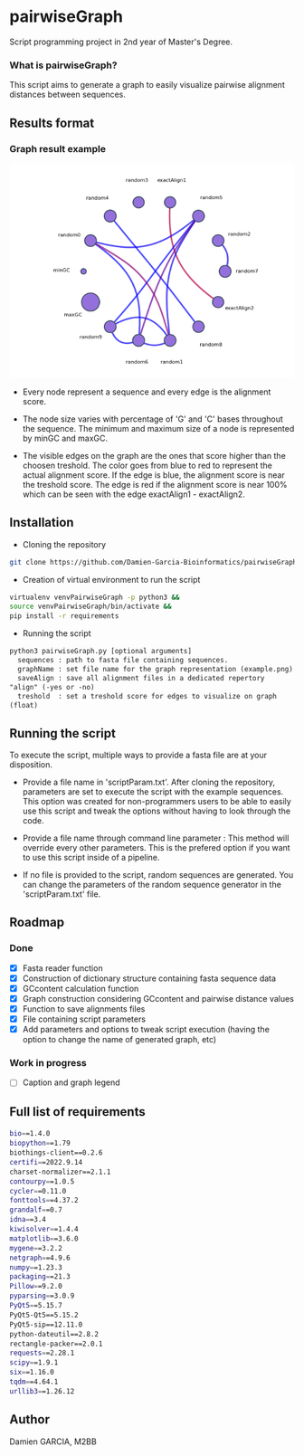 # pairwiseGraph
Script programming project in 2nd year of Master's Degree.

### What is pairwiseGraph?
This script aims to generate a graph to easily visualize pairwise alignment distances between sequences.


## Results format
### Graph result example
![Graph result image](https://github.com/Damien-Garcia-Bioinformatics/pairwiseGraph/blob/main/figureReadme.png)

- Every node represent a sequence and every edge is the alignment score.

- The node size varies with percentage of 'G' and 'C' bases throughout the sequence. The minimum and maximum size of a node is represented by minGC and maxGC.

- The visible edges on the graph are the ones that score higher than the choosen treshold. The color goes from blue to red to represent the actual alignment score. If the edge is blue, the alignment score is near the treshold score. The edge is red if the alignment score is near 100% which can be seen with the edge exactAlign1 - exactAlign2.


## Installation
- Cloning the repository
```bash
git clone https://github.com/Damien-Garcia-Bioinformatics/pairwiseGraph.git
```

- Creation of virtual environment to run the script
```bash
virtualenv venvPairwiseGraph -p python3 &&
source venvPairwiseGraph/bin/activate &&
pip install -r requirements
```
- Running the script
```plaintext
python3 pairwiseGraph.py [optional arguments]
  sequences : path to fasta file containing sequences.
  graphName : set file name for the graph representation (example.png)
  saveAlign : save all alignment files in a dedicated repertory "align" (-yes or -no)
  treshold  : set a treshold score for edges to visualize on graph (float)
```


## Running the script
To execute the script, multiple ways to provide a fasta file are at your disposition.
- Provide a file name in 'scriptParam.txt'. After cloning the repository, parameters are set to execute the script with the example sequences.
This option was created for non-programmers users to be able to easily use this script and tweak the options without having to look through the code.

- Provide a file name through command line parameter : This method will override every other parameters. This is the prefered option if you want to use this script inside of a pipeline.

- If no file is provided to the script, random sequences are generated. You can change the parameters of the random sequence generator in the 'scriptParam.txt' file.


## Roadmap
### Done
- [x] Fasta reader function
- [x] Construction of dictionary structure containing fasta sequence data
- [x] GCcontent calculation function
- [x] Graph construction considering GCcontent and pairwise distance values
- [x] Function to save alignments files
- [x] File containing script parameters
- [x] Add parameters and options to tweak script execution (having the option to change the name of generated graph, etc)
### Work in progress
- [ ] Caption and graph legend


## Full list of requirements
```bash
bio==1.4.0
biopython==1.79
biothings-client==0.2.6
certifi==2022.9.14
charset-normalizer==2.1.1
contourpy==1.0.5
cycler==0.11.0
fonttools==4.37.2
grandalf==0.7
idna==3.4
kiwisolver==1.4.4
matplotlib==3.6.0
mygene==3.2.2
netgraph==4.9.6
numpy==1.23.3
packaging==21.3
Pillow==9.2.0
pyparsing==3.0.9
PyQt5==5.15.7
PyQt5-Qt5==5.15.2
PyQt5-sip==12.11.0
python-dateutil==2.8.2
rectangle-packer==2.0.1
requests==2.28.1
scipy==1.9.1
six==1.16.0
tqdm==4.64.1
urllib3==1.26.12
```

## Author
Damien GARCIA, M2BB

